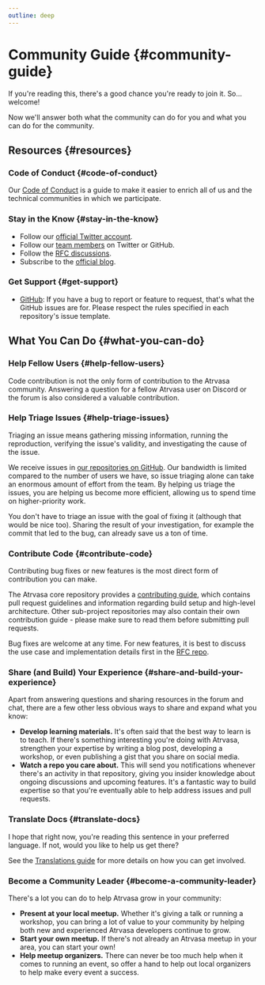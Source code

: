 ```yaml
---
outline: deep
---
```


# Community Guide {#community-guide}

If you're reading this, there's a good chance you're ready to join it. So... welcome!

Now we'll answer both what the community can do for you and what you can do for the community.

## Resources {#resources}

### Code of Conduct {#code-of-conduct}

Our [Code of Conduct](/about/coc) is a guide to make it easier to enrich all of us and the technical communities in which we participate.

### Stay in the Know {#stay-in-the-know}

- Follow our [official Twitter account](https://twitter.com/atrvasa).
- Follow our [team members](./team) on Twitter or GitHub.
- Follow the [RFC discussions](https://github.com/atrvasa/rfcs).
- Subscribe to the [official blog](https://blog.atrvasa.com/).

### Get Support {#get-support}

- [GitHub](https://github.com/atrvasa): If you have a bug to report or feature to request, that's what the GitHub issues are for. Please respect the rules specified in each repository's issue template.

## What You Can Do {#what-you-can-do}

### Help Fellow Users {#help-fellow-users}

Code contribution is not the only form of contribution to the Atrvasa community. Answering a question for a fellow Atrvasa user on Discord or the forum is also considered a valuable contribution.

### Help Triage Issues {#help-triage-issues}

Triaging an issue means gathering missing information, running the reproduction, verifying the issue's validity, and investigating the cause of the issue.

We receive issues in [our repositories on GitHub](https://github.com/atrvasa). Our bandwidth is limited compared to the number of users we have, so issue triaging alone can take an enormous amount of effort from the team. By helping us triage the issues, you are helping us become more efficient, allowing us to spend time on higher-priority work.

You don't have to triage an issue with the goal of fixing it (although that would be nice too). Sharing the result of your investigation, for example the commit that led to the bug, can already save us a ton of time.

### Contribute Code {#contribute-code}

Contributing bug fixes or new features is the most direct form of contribution you can make.

The Atrvasa core repository provides a [contributing guide](https://github.com/atrvasa/core/blob/main/.github/contributing.md), which contains pull request guidelines and information regarding build setup and high-level architecture. Other sub-project repositories may also contain their own contribution guide - please make sure to read them before submitting pull requests.

Bug fixes are welcome at any time. For new features, it is best to discuss the use case and implementation details first in the [RFC repo](https://github.com/atrvasa/rfcs/discussions).

### Share (and Build) Your Experience {#share-and-build-your-experience}

Apart from answering questions and sharing resources in the forum and chat, there are a few other less obvious ways to share and expand what you know:

- **Develop learning materials.** It's often said that the best way to learn is to teach. If there's something interesting you're doing with Atrvasa, strengthen your expertise by writing a blog post, developing a workshop, or even publishing a gist that you share on social media.
- **Watch a repo you care about.** This will send you notifications whenever there's an activity in that repository, giving you insider knowledge about ongoing discussions and upcoming features. It's a fantastic way to build expertise so that you're eventually able to help address issues and pull requests.

### Translate Docs {#translate-docs}

I hope that right now, you're reading this sentence in your preferred language. If not, would you like to help us get there?

See the [Translations guide](/translations/) for more details on how you can get involved.

### Become a Community Leader {#become-a-community-leader}

There's a lot you can do to help Atrvasa grow in your community:

- **Present at your local meetup.** Whether it's giving a talk or running a workshop, you can bring a lot of value to your community by helping both new and experienced Atrvasa developers continue to grow.
- **Start your own meetup.** If there's not already an Atrvasa meetup in your area, you can start your own!
- **Help meetup organizers.** There can never be too much help when it comes to running an event, so offer a hand to help out local organizers to help make every event a success.

